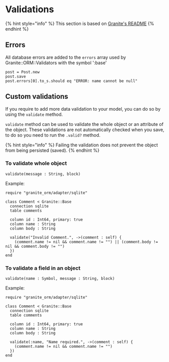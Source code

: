 # Validations

{% hint style="info" %}
This section is based on [Granite's README](https://docs.amberframework.org/granite)
{% endhint %}

## Errors

All database errors are added to the `errors` array used by Granite::ORM::Validators with the symbol ':base'

```crystal
post = Post.new
post.save
post.errors[0].to_s.should eq "ERROR: name cannot be null"
```

## Custom validations

If you require to add more data validation to your model, you can do so by using the `validate` method.

`validate` method can be used to validate the whole object or an attribute of the object. These validations are not automatically checked when you save, to do so you need to run the `.valid?` method.

{% hint style="info" %}
Failing the validation does not prevent the object from being persisted \(saved\).
{% endhint %}

### To validate whole object

```crystal
validate(message : String, block)
```

Example:

```crystal
require "granite_orm/adapter/sqlite"

class Comment < Granite::Base
  connection sqlite
  table comments
  
  column id : Int64, primary: true
  column name : String
  column body : String

  validate("Invalid Comment.", ->(comment : self) {
    (comment.name != nil && comment.name != "") || (comment.body != nil && comment.body != "")
  })
end
```

### To validate a field in an object

```crystal
validate(name : Symbol, message : String, block)
```

Example:

```crystal
require "granite_orm/adapter/sqlite"

class Comment < Granite::Base
  connection sqlite
  table comments

  column id : Int64, primary: true
  column name : String
  column body : String

  validate(:name, "Name required.", ->(comment : self) {
    (comment.name != nil && comment.name != "")
  })
end
```

